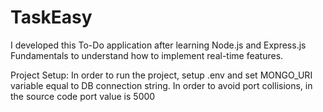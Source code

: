 # TaskEasy
I developed this To-Do application after learning Node.js and Express.js Fundamentals to understand how to implement real-time features.

Project Setup:
In order to run the project, setup .env and set MONGO_URI variable equal to DB connection string.
In order to avoid port collisions, in the source code port value is 5000
